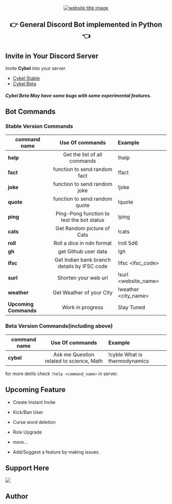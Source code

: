 <p align="center">
  <a href="https://py-contributors.github.io/awesomeScripts/"><img src="https://capsule-render.vercel.app/api?type=rect&color=ffdd00&height=100&section=header&text=Cybel&fontSize=80%&fontColor=ffffff" alt="website title image"></a>
  <h2 align="center">👉 General Discord Bot implemented in Python 👈</h2>
</p>

## Invite in Your Discord Server

Invite **Cybel** into your server 

- [Cybel Stable](https://discord.com/api/oauth2/authorize?client_id=832137823309004800&permissions=142337&scope=bot)
- [Cybel Beta](https://discord.com/api/oauth2/authorize?client_id=831918257166090250&permissions=142337&scope=bot)

##### **Cybel Beta** May have some bugs with some experimental features.

## Bot Commands

### Stable Version Commands

| command name          |               Use Of commands               | Example              |
| --------------------- | :-----------------------------------------: | :------------------- |
| **help**              |        Get the list of all commands         | !help                |
| **fact**              |        function to send random fact         | !fact                |
| **joke**              |        function to send random joke         | !joke                |
| **quote**             |        function to send random quote        | !quote               |
| **ping**              |  Ping-Pong function to test the bot status  | !ping                |
| **cats**              |         Get Random picture of Cats          | !cats                |
| **roll**              |          Roll a dice in ndn format          | !roll 5d6            |
| **gh**                |            get Github user data             | !gh <username>       |
| **ifsc**              | Get Indian bank branch details by IFSC code | !ifsc <ifsc_code>    |
| **surl**              |            Shorten your web url             | !surl <website_name> |
| **weather**           |          Get Weather of your City           | !weather <city_name> |
| **Upcoming Commands** |              Work in progress               | Stay Tuned           |

### Beta Version Commands(including above)

| command name |             Use Of commands              | Example                       |
| ------------ | :--------------------------------------: | :---------------------------- |
| **cybel**    | Ask me Question related to science, Math | !cyble What is thermodynamics |

for more detils check `!help <command_name>` in server.

## Upcoming Feature

- Create Instant Invite
- Kick/Ban User
- Curse word deletion
- Role Upgrade
- more...

- Add/Suggest a feature by making issues.

## Support Here

<a href="https://www.buymeacoffee.com/codeperfectplus"><img src="https://img.buymeacoffee.com/button-api/?text=Buy me a book&emoji=📖&slug=codeperfectplus&button_colour=FFDD00&font_colour=000000&font_family=Cookie&outline_colour=000000&coffee_colour=ffffff"></a>

## Author
